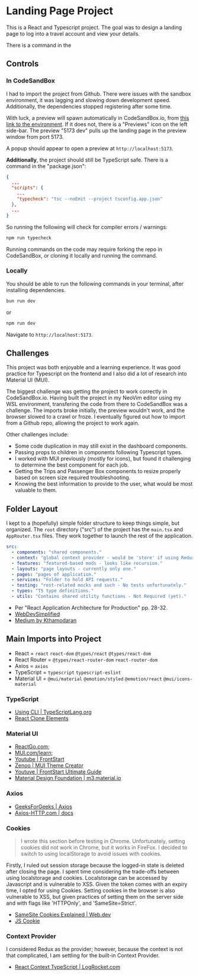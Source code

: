 # Landing Page Project

This is a React and Typescript project.
The goal was to design a landing page to log into a travel account and view your details.

There is a command in the

## Controls

### In CodeSandBox

I had to import the project from Github.
There were issues with the sandbox environment,
it was lagging and slowing down development speed.
Additionally, the dependencies stopped registering after some time.

With luck, a preview will spawn automatically in CodeSandBox.io,
from [this link to the environment](https://codesandbox.io/p/github/ks982579/vite-landing-page/main).
If it does not, there is a "Previews" icon on the left side-bar.
The preview "5173 dev" pulls up the landing page in the preview window from port 5173.

A popup should appear to open a preview at `http://localhost:5173`.

**Additionally**, the project should still be TypeScript safe.
There is a command in the "package.json":

```json
{
  ...
  "scripts": {
    ...
    "typecheck": "tsc --noEmit --project tsconfig.app.json"
  },
  ...
}
```

So running the following will check for compiler errors / warnings:

```bash
npm run typecheck
```

Running commands on the code may require forking the repo in CodeSandBox,
or cloning it locally and running the command.

### Locally

You should be able to run the following commands in your terminal,
after installing dependencies.

```bash
bun run dev
```

or

```bash
npm run dev
```

Navigate to `http://localhost:5173`.

## Challenges

This project was both enjoyable and a learning experience.
It was good practice for Typescript on the frontend and I also did a lot of research into Material UI (MUI).

The biggest challenge was getting the project to work correctly in CodeSandBox.io.
Having built the project in my NeoVim editor using my WSL environment,
transfering the code from there to CodeSandBox was a challenge.
The imports broke initially, the preview wouldn't work, and the browser slowed to a crawl or froze.
I eventually figured out how to import from a Github repo, allowing the project to work again.

Other challenges include:

- Some code duplication in may still exist in the dashboard components.
- Passing props to children in components following Typescript types.
- I worked with MUI previously (mostly for icons), but found it challenging to determine the best component for each job.
- Getting the Trips and Passenger Box components to resize properly based on screen size required troubleshooting.
- Knowing the best information to provide to the user, what would be most valuable to them.

## Folder Layout

I kept to a (hopefully) simple folder structure to keep things simple, but organized.
The `root` directory ("src") of the project has the `main.tsx` and `AppRouter.tsx` files.
They work together to launch the rest of the application.

```yaml
src:
  - components: "shared components."
  - context: "global context provider - would be 'store' if using Redux."
  - features: "featured-based mods - looks like recursion."
  - layouts: "page layouts - currently only one."
  - pages: "pages of application."
  - services: "Folder to hold API requests."
  - testing: "rest-related mocks and such - No tests unfortunately."
  - types: "TS type definitions."
  - utils: "Contains shared utility functions - Not Required (yet)."
```

- Per "React Application Architecture for Production" pp. 28-32.
- [WebDevSimplified](https://blog.webdevsimplified.com/2022-07/react-folder-structure/)
- [Medium by Kthamodaran](https://medium.com/@kthamodaran/react-8-best-practices-folder-structure-5dbda48a69e)

## Main Imports into Project

- React = `react` `react-dom` `@types/react` `@types/react-dom`
- React Router = `@types/react-router-dom` `react-router-dom`
- Axios = `axios`
- TypeScript = `typescript` `typescript-eslint`
- Material UI = `@mui/material` `@emotion/styled` `@emotion/react` `@mui/icons-material`

### TypeScript

- [Using CLI | TypeScriptLang.org](https://www.typescriptlang.org/docs/handbook/compiler-options.html)
- [React Clone Elements](https://stackoverflow.com/questions/42261783/how-to-assign-the-correct-typing-to-react-cloneelement-when-giving-properties-to)

### Material UI

- [ReactGo.com](https://reactgo.com/material-ui-react-tutorial/);
- [MUI.com/learn](https://mui.com/material-ui/getting-started/learn/);
- [Youtube | FrontStart](https://youtu.be/FB-sKY63AWo?si=cSnLj_0cTrB0sdk4)
- [Zenoo | MUI Theme Creator](https://zenoo.github.io/mui-theme-creator/)
- [Youtuve | FrontStart Ultimate Guide](https://youtu.be/HsdjivqQ7BA?si=bR3_ODk8cM2_hzOf)
- [Material Design Foundation | m3.material.io](https://m3.material.io/foundations)

### Axios

- [GeeksForGeeks | Axios](https://www.geeksforgeeks.org/axios-in-react-a-guide-for-beginners/)
- [Axios-HTTP.com | docs](https://axios-http.com/docs/intro)

### Cookies

> I wrote this section before testing in Chrome.
> Unfortunately, setting cookies did not work in Chrome, but it works in FireFox.
> I decided to switch to using localStorage to avoid issues with cookies.

Firstly, I ruled out session storage because the logged-in state is deleted after closing the page.
I spent time considering the trade-offs between using localstorage and cookies.
Localstorage can be accessed by Javascript and is vulnerable to XSS.
Given the token comes with an expiry time, I opted for using Cookies.
Setting cookies in the browser is also vulnerable to XSS,
but given practices of setting them on the server side and with flags like 'HTTPOnly',
and 'SameSite=Strict'.

- [SameSite Cookies Explained | Web.dev](https://web.dev/articles/samesite-cookies-explained)
- [JS Cookie](https://www.npmjs.com/package/js-cookie)

### Context Provider

I considered Redux as the provider;
however, because the context is not that complicated,
I am settling for the built-in Context Provider.

- [React Context TypeScript | LogRocket.com](https://blog.logrocket.com/how-to-use-react-context-typescript/)
